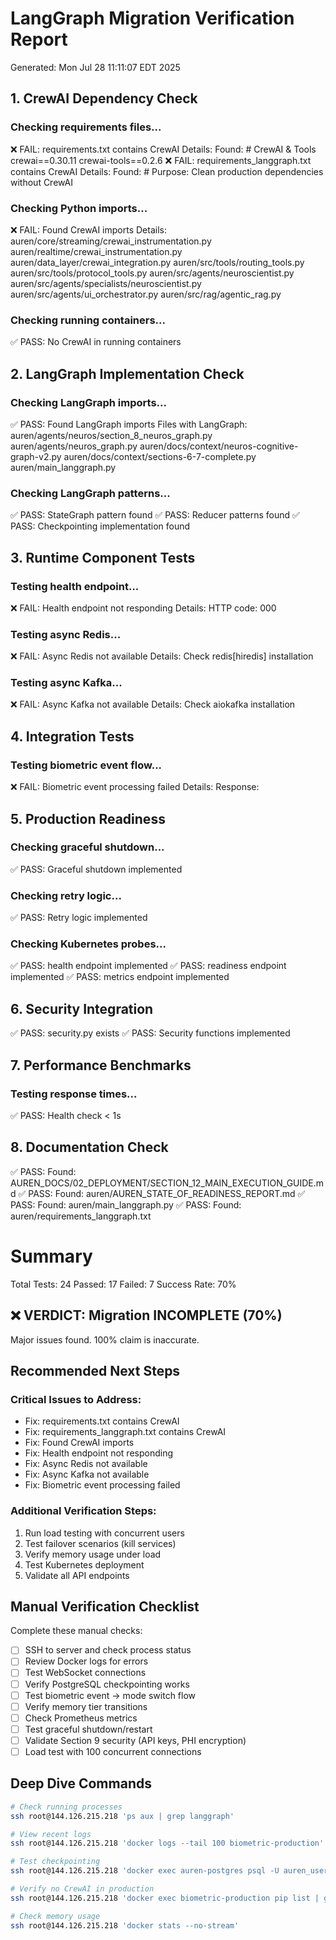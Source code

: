 # LangGraph Migration Verification Report
Generated: Mon Jul 28 11:11:07 EDT 2025

## 1. CrewAI Dependency Check

### Checking requirements files...
❌ FAIL: requirements.txt contains CrewAI
   Details: Found: # CrewAI & Tools
crewai==0.30.11
crewai-tools==0.2.6
❌ FAIL: requirements_langgraph.txt contains CrewAI
   Details: Found: # Purpose: Clean production dependencies without CrewAI

### Checking Python imports...
❌ FAIL: Found CrewAI imports
   Details: auren/core/streaming/crewai_instrumentation.py
auren/realtime/crewai_instrumentation.py
auren/data_layer/crewai_integration.py
auren/src/tools/routing_tools.py
auren/src/tools/protocol_tools.py
auren/src/agents/neuroscientist.py
auren/src/agents/specialists/neuroscientist.py
auren/src/agents/ui_orchestrator.py
auren/src/rag/agentic_rag.py

### Checking running containers...
✅ PASS: No CrewAI in running containers

## 2. LangGraph Implementation Check

### Checking LangGraph imports...
✅ PASS: Found LangGraph imports
Files with LangGraph:
auren/agents/neuros/section_8_neuros_graph.py
auren/agents/neuros_graph.py
auren/docs/context/neuros-cognitive-graph-v2.py
auren/docs/context/sections-6-7-complete.py
auren/main_langgraph.py

### Checking LangGraph patterns...
✅ PASS: StateGraph pattern found
✅ PASS: Reducer patterns found
✅ PASS: Checkpointing implementation found

## 3. Runtime Component Tests

### Testing health endpoint...
❌ FAIL: Health endpoint not responding
   Details: HTTP code: 000

### Testing async Redis...
❌ FAIL: Async Redis not available
   Details: Check redis[hiredis] installation

### Testing async Kafka...
❌ FAIL: Async Kafka not available
   Details: Check aiokafka installation

## 4. Integration Tests

### Testing biometric event flow...
❌ FAIL: Biometric event processing failed
   Details: Response: 

## 5. Production Readiness

### Checking graceful shutdown...
✅ PASS: Graceful shutdown implemented

### Checking retry logic...
✅ PASS: Retry logic implemented

### Checking Kubernetes probes...
✅ PASS: health endpoint implemented
✅ PASS: readiness endpoint implemented
✅ PASS: metrics endpoint implemented

## 6. Security Integration

✅ PASS: security.py exists
✅ PASS: Security functions implemented

## 7. Performance Benchmarks

### Testing response times...
✅ PASS: Health check < 1s

## 8. Documentation Check

✅ PASS: Found: AUREN_DOCS/02_DEPLOYMENT/SECTION_12_MAIN_EXECUTION_GUIDE.md
✅ PASS: Found: auren/AUREN_STATE_OF_READINESS_REPORT.md
✅ PASS: Found: auren/main_langgraph.py
✅ PASS: Found: auren/requirements_langgraph.txt

# Summary

Total Tests: 24
Passed: 17
Failed: 7
Success Rate: 70%

## ❌ VERDICT: Migration INCOMPLETE (70%)
Major issues found. 100% claim is inaccurate.

## Recommended Next Steps

### Critical Issues to Address:
- Fix: requirements.txt contains CrewAI
- Fix: requirements_langgraph.txt contains CrewAI
- Fix: Found CrewAI imports
- Fix: Health endpoint not responding
- Fix: Async Redis not available
- Fix: Async Kafka not available
- Fix: Biometric event processing failed

### Additional Verification Steps:
1. Run load testing with concurrent users
2. Test failover scenarios (kill services)
3. Verify memory usage under load
4. Test Kubernetes deployment
5. Validate all API endpoints

## Manual Verification Checklist

Complete these manual checks:

- [ ] SSH to server and check process status
- [ ] Review Docker logs for errors
- [ ] Test WebSocket connections
- [ ] Verify PostgreSQL checkpointing works
- [ ] Test biometric event → mode switch flow
- [ ] Verify memory tier transitions
- [ ] Check Prometheus metrics
- [ ] Test graceful shutdown/restart
- [ ] Validate Section 9 security (API keys, PHI encryption)
- [ ] Load test with 100 concurrent connections

## Deep Dive Commands

```bash
# Check running processes
ssh root@144.126.215.218 'ps aux | grep langgraph'

# View recent logs
ssh root@144.126.215.218 'docker logs --tail 100 biometric-production'

# Test checkpointing
ssh root@144.126.215.218 'docker exec auren-postgres psql -U auren_user -d auren_production -c "SELECT * FROM checkpoints LIMIT 1;"'

# Verify no CrewAI in production
ssh root@144.126.215.218 'docker exec biometric-production pip list | grep -i crew'

# Check memory usage
ssh root@144.126.215.218 'docker stats --no-stream'
```

